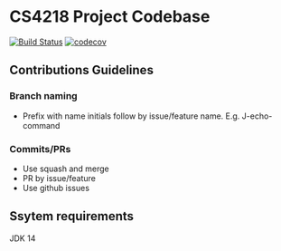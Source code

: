 # CS4218 Project Codebase

[![Build Status](https://www.travis-ci.com/nus-cs4218/cs4218-project-ay2021-s2-2021-team12.svg?token=Xw6nHZzuJ4sB4zSroK2t&branch=main)](https://www.travis-ci.com/nus-cs4218/cs4218-project-ay2021-s2-2021-team12)
[![codecov](https://codecov.io/gh/nus-cs4218/cs4218-project-ay2021-s2-2021-team12/branch/main/graph/badge.svg?token=HLLQE3YOFH)](https://codecov.io/gh/nus-cs4218/cs4218-project-ay2021-s2-2021-team12)

## Contributions Guidelines

### Branch naming

- Prefix with name initials follow by issue/feature name. E.g. J-echo-command

### Commits/PRs

- Use squash and merge
- PR by issue/feature
- Use github issues

## Ssytem requirements
JDK 14

